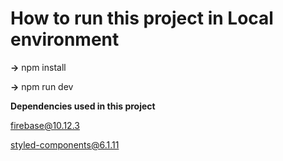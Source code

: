 # How to run this project in Local environment

**->** npm install

**->** npm run dev

**Dependencies used in this project**

firebase@10.12.3

styled-components@6.1.11
